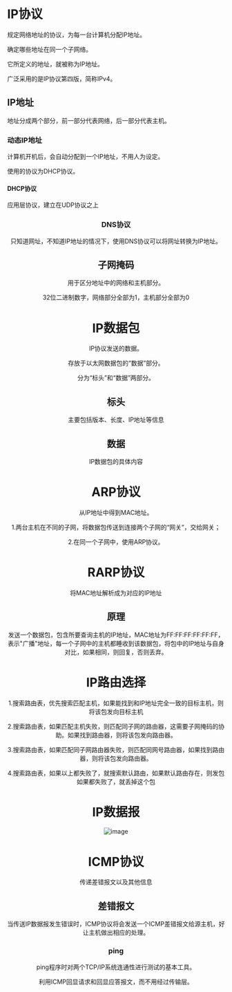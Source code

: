 # IP协议

规定网络地址的协议，为每一台计算机分配IP地址。

确定哪些地址在同一个子网络。

它所定义的地址，就被称为IP地址。

广泛采用的是IP协议第四版，简称IPv4。

## IP地址

地址分成两个部分，前一部分代表网络，后一部分代表主机。

### 动态IP地址

计算机开机后，会自动分配到一个IP地址，不用人为设定。

使用的协议为DHCP协议。

#### DHCP协议

应用层协议，建立在UDP协议之上

<div align = "center"><src = "https://user-images.githubusercontent.com/37955886/119923263-f8d1b700-bfa3-11eb-8e20-9f381de40cb5.png" /div>
  
### DNS协议

只知道网址，不知道IP地址的情况下，使用DNS协议可以将网址转换为IP地址。

## 子网掩码

用于区分地址中的网络和主机部分。

32位二进制数字，网络部分全部为1，主机部分全部为0

# IP数据包

IP协议发送的数据。

存放于以太网数据包的“数据”部分。

分为“标头”和“数据”两部分。

## 标头

主要包括版本、长度、IP地址等信息

## 数据

IP数据包的具体内容

# ARP协议

从IP地址中得到MAC地址。

1.两台主机在不同的子网，将数据包传送到连接两个子网的“网关”，交给网关；

2.在同一个子网中，使用ARP协议。

# RARP协议

将MAC地址解析成为对应的IP地址

## 原理

发送一个数据包，包含所要查询主机的IP地址，MAC地址为FF:FF:FF:FF:FF:FF，表示"广播"地址，每一个子网中的主机都睡收到该数据包，将包中的IP地址与自身对比，如果相同，则回复，否则丢弃。

# IP路由选择

1.搜索路由表，优先搜索匹配主机，如果能找到和IP地址完全一致的目标主机，则将该包发向目标主机

2.搜索路由表，如果匹配主机失败，则匹配同子网的路由器，这需要子网掩码的协助。如果找到路由器，则将该包发向路由器。

3.搜索路由表，如果匹配同子网路由器失败，则匹配同网号路由器，如果找到路由器，则将该包发向路由器。

4.搜索路由表，如果以上都失败了，就搜索默认路由，如果默认路由存在，则发包
如果都失败了，就丢掉这个包

# IP数据报

![image](https://user-images.githubusercontent.com/37955886/119926259-a0051d00-bfa9-11eb-89a9-582680962ea8.png)

# ICMP协议

传递差错报文以及其他信息

## 差错报文

当传送IP数据报发生错误时，ICMP协议将会发送一个ICMP差错报文给源主机，好让主机做出相应的处理。

### ping

ping程序时对两个TCP/IP系统连通性进行测试的基本工具。

利用ICMP回显请求和回显应答报文，而不用经过传输层。















